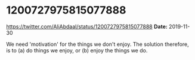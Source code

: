 # 1200727975815077888
https://twitter.com/AliAbdaal/status/1200727975815077888
**Date:** 2019-11-30

We need 'motivation' for the things we don't enjoy. The solution therefore, is to (a) do things we enjoy, or (b) enjoy the things we do.
